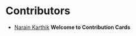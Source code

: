 # Contributors

- [Narain Karthik](https://www.github.com/narainkarthikv) **Welcome to Contribution Cards**
